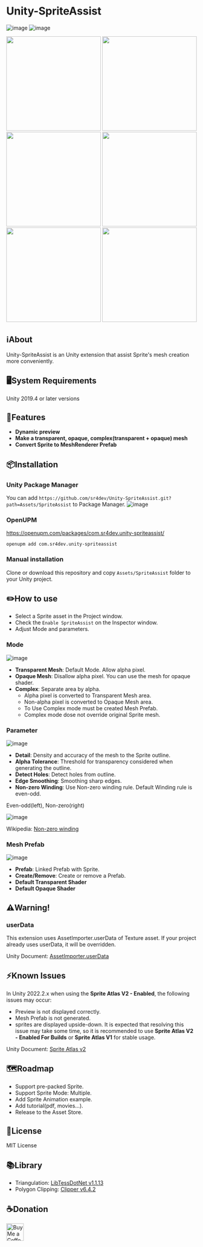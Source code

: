 # Unity-SpriteAssist
![image](README.gif)
![image](thickness.gif)

<p>
<img src="https://user-images.githubusercontent.com/9159336/213104399-26e02766-dd83-467c-a486-37b17b4a5081.png" width="250">
<img src="https://user-images.githubusercontent.com/9159336/213102784-29a08fcf-7a0f-46b3-a1b5-f3d2f3be3422.png" width="250">
<img src="https://user-images.githubusercontent.com/9159336/213102924-89149b98-49de-488b-9437-9a7bf9a2da48.png" width="250">
<img src="https://user-images.githubusercontent.com/9159336/213102642-ce282867-8a45-47d9-a426-dbc32a733483.png" width="250">
<img src="https://user-images.githubusercontent.com/9159336/213103066-fbfbf2fe-56b5-4f08-b0c3-f30d19b93fa1.png" width="250">
<img src="https://user-images.githubusercontent.com/9159336/213104230-d421c911-4441-4b3a-a2a2-928884cc753e.png" width="250">
</p>

## ℹ️About
Unity-SpriteAssist is an Unity extension that assist Sprite's mesh creation more conveniently.

## 🖥️System Requirements
Unity 2019.4 or later versions

## 📝Features
- **Dynamic preview**
- **Make a transparent, opaque, complex(transparent + opaque) mesh**
- **Convert Sprite to MeshRenderer Prefab**

## 📦Installation
### Unity Package Manager
You can add `https://github.com/sr4dev/Unity-SpriteAssist.git?path=Assets/SpriteAssist` to Package Manager.
![image](https://user-images.githubusercontent.com/9159336/99905771-42e89000-2d16-11eb-91a0-24ecf4af6afd.png)

### OpenUPM
https://openupm.com/packages/com.sr4dev.unity-spriteassist/
```
openupm add com.sr4dev.unity-spriteassist
```

### Manual installation
Clone or download this repository and copy `Assets/SpriteAssist` folder to your Unity project.


## ✏️How to use
- Select a Sprite asset in the Project window.
- Check the `Enable SpriteAssist` on the Inspector window.
- Adjust Mode and parameters.

### Mode
![image](https://user-images.githubusercontent.com/9159336/97450951-9ca7a580-1976-11eb-86f7-4e18775dd9b0.png)
- **Transparent Mesh**: Default Mode. Allow alpha pixel.
- **Opaque Mesh**: Disallow alpha pixel. You can use the mesh for opaque shader.
- **Complex**: Separate area by alpha.
  - Alpha pixel is converted to Transparent Mesh area.
  - Non-alpha pixel is converted to Opaque Mesh area.
  - To Use Complex mode must be created Mesh Prefab.
  - Complex mode dose not override original Sprite mesh.
  
### Parameter
![image](https://user-images.githubusercontent.com/9159336/97451357-04f68700-1977-11eb-9445-77eac8a9efe3.png)
- **Detail**: Density and accuracy of the mesh to the Sprite outline.
- **Alpha Tolerance**: Threshold for transparency considered when generating the outline.
- **Detect Holes**: Detect holes from outline.
- **Edge Smoothing**: Smoothing sharp edges.
- **Non-zero Winding**: Use Non-zero winding rule. Default Winding rule is even-odd.

Even-odd(left), Non-zero(right)

![image](https://user-images.githubusercontent.com/9159336/97708967-f043fb80-1afc-11eb-954d-c6660cad6da6.png)
 
Wikipedia: [Non-zero winding](https://en.wikipedia.org/wiki/Nonzero-rule)

### Mesh Prefab
![image](https://user-images.githubusercontent.com/9159336/97451557-32433500-1977-11eb-8b57-32b6f15e04e6.png)
- **Prefab**: Linked Prefab with Sprite.
- **Create/Remove**: Create or remove a Prefab.
- **Default Transparent Shader**
- **Default Opaque Shader**

## ⚠️Warning!

### userData
This extension uses AssetImporter.userData of Texture asset. If your project already uses userData, it will be overridden.

Unity Document: [AssetImporter.userData](https://docs.unity3d.com/ScriptReference/AssetImporter-userData.html)

## ⚡Known Issues
In Unity 2022.2.x when using the **Sprite Atlas V2 - Enabled**, the following issues may occur:

- Preview is not displayed correctly.
- Mesh Prefab is not generated.
- sprites are displayed upside-down.
It is expected that resolving this issue may take some time, so it is recommended to use **Sprite Atlas V2 - Enabled For Builds** or **Sprite Atlas V1** for stable usage.

Unity Document: [Sprite Atlas v2](https://docs.unity3d.com/2022.2/Documentation/Manual/SpriteAtlasV2.html)

## 🗺️Roadmap
- Support pre-packed Sprite.
- Support Sprite Mode: Multiple.
- Add Sprite Animation example.
- Add tutorial(pdf, movies...).
- Release to the Asset Store.

## 🔣License
MIT License

## 📚Library
* Triangulation: [LibTessDotNet v1.1.13](https://github.com/speps/LibTessDotNet)
* Polygon Clipping: [Clipper v6.4.2](http://www.angusj.com/delphi/clipper.php)

## ☕Donation
<a href='https://ko-fi.com/sr4dev' target='_blank'><img height='35' style='border:0px;height:46px;' src='https://az743702.vo.msecnd.net/cdn/kofi3.png?v=0' border='0' alt='Buy Me a Coffee at ko-fi.com' />
